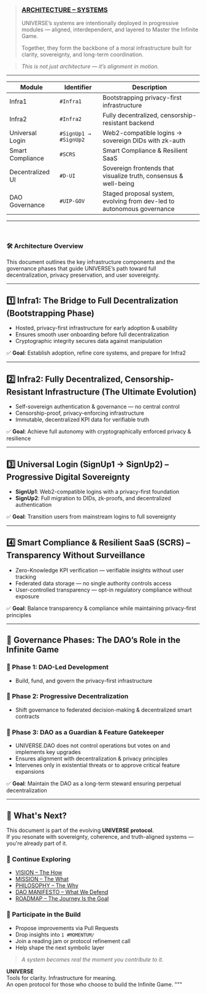 >### [ARCHITECTURE – SYSTEMS](../README.md#architecture---systems) <a name="architecture---systems"></a>  
>UNIVERSE’s systems are intentionally deployed in progressive modules — aligned, interdependent, and layered to Master the Infinite Game.
>
>Together, they form the backbone of a moral infrastructure built for clarity, sovereignty, and long-term coordination.

>_This is not just architecture — it’s alignment in motion._

---




| **Module**           | **Identifier**         | **Description**                                                                 |
|----------------------|------------------------|---------------------------------------------------------------------------------|
| Infra1               | `#Infra1`              | Bootstrapping privacy-first infrastructure                                      |
| Infra2               | `#Infra2`              | Fully decentralized, censorship-resistant backend                              |
| Universal Login      | `#SignUp1 → #SignUp2`  | Web2-compatible logins → sovereign DIDs with zk-auth                           |
| Smart Compliance     | `#SCRS`                | Smart Compliance & Resilient SaaS                                              |
| Decentralized UI     | `#D-UI`                | Sovereign frontends that visualize truth, consensus & well-being               |
| DAO Governance       | `#UIP-GOV`             | Staged proposal system, evolving from dev-led to autonomous governance         |



---

<br>

### 🛠️ Architecture Overview <a name="architecture-overview"></a>

This document outlines the key infrastructure components and the governance phases that guide UNIVERSE’s path toward full decentralization, privacy preservation, and user sovereignty.

---

## 1️⃣ Infra1: The Bridge to Full Decentralization (Bootstrapping Phase)

- Hosted, privacy-first infrastructure for early adoption & usability  
- Ensures smooth user onboarding before full decentralization  
- Cryptographic integrity secures data against manipulation  

✅ **Goal**: Establish adoption, refine core systems, and prepare for Infra2

---

## 2️⃣ Infra2: Fully Decentralized, Censorship-Resistant Infrastructure (The Ultimate Evolution)

- Self-sovereign authentication & governance — no central control  
- Censorship-proof, privacy-enforcing infrastructure  
- Immutable, decentralized KPI data for verifiable truth  

✅ **Goal**: Achieve full autonomy with cryptographically enforced privacy & resilience

---

## 3️⃣ Universal Login (SignUp1 → SignUp2) – Progressive Digital Sovereignty

- **SignUp1**: Web2-compatible logins with a privacy-first foundation  
- **SignUp2**: Full migration to DIDs, zk-proofs, and decentralized authentication  

✅ **Goal**: Transition users from mainstream logins to full sovereignty

---

## 4️⃣ Smart Compliance & Resilient SaaS (SCRS) – Transparency Without Surveillance

- Zero-Knowledge KPI verification — verifiable insights without user tracking  
- Federated data storage — no single authority controls access  
- User-controlled transparency — opt-in regulatory compliance without exposure  

✅ **Goal**: Balance transparency & compliance while maintaining privacy-first principles

---

## 📌 Governance Phases: The DAO’s Role in the Infinite Game

### 🔹 Phase 1: DAO-Led Development  
- Build, fund, and govern the privacy-first infrastructure

### 🔹 Phase 2: Progressive Decentralization  
- Shift governance to federated decision-making & decentralized smart contracts

### 🔹 Phase 3: DAO as a Guardian & Feature Gatekeeper  
- UNIVERSE.DAO does not control operations but votes on and implements key upgrades  
- Ensures alignment with decentralization & privacy principles  
- Intervenes only in existential threats or to approve critical feature expansions  

✅ **Goal**: Maintain the DAO as a long-term steward ensuring perpetual decentralization

---

## 🧭 What's Next?

This document is part of the evolving **UNIVERSE protocol**.  
If you resonate with sovereignty, coherence, and truth-aligned systems — you're already part of it.

### 🔗 Continue Exploring

- [VISION – The How](VISION.md)  
- [MISSION – The What](MISSION.md)  
- [PHILOSOPHY – The Why](PHILOSOPHY.md)  
- [DAO MANIFESTO – What We Defend](DAO-MANIFESTO.md)  
- [ROADMAP – The Journey Is the Goal](ROADMAP.md)  

### 🤝 Participate in the Build

- Propose improvements via Pull Requests  
- Drop insights into `1 #MOMENTUM/`  
- Join a reading jam or protocol refinement call  
- Help shape the next symbolic layer

> _A system becomes real the moment you contribute to it._

**UNIVERSE**  
Tools for clarity. Infrastructure for meaning.  
An open protocol for those who choose to build the Infinite Game.
"""
